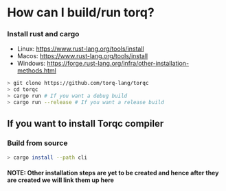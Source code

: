 # How can I build/run torq?

### Install rust and cargo
- Linux: https://www.rust-lang.org/tools/install
- Macos: https://www.rust-lang.org/tools/install
- Windows: https://forge.rust-lang.org/infra/other-installation-methods.html

```sh
> git clone https://github.com/torq-lang/torqc
> cd torqc
> cargo run # If you want a debug build
> cargo run --release # If you want a release build
```

## If you want to install Torqc compiler
### Build from source 
```sh
> cargo install --path cli
```
#### NOTE: Other installation steps are yet to be created and hence after they are created we will link them up here
